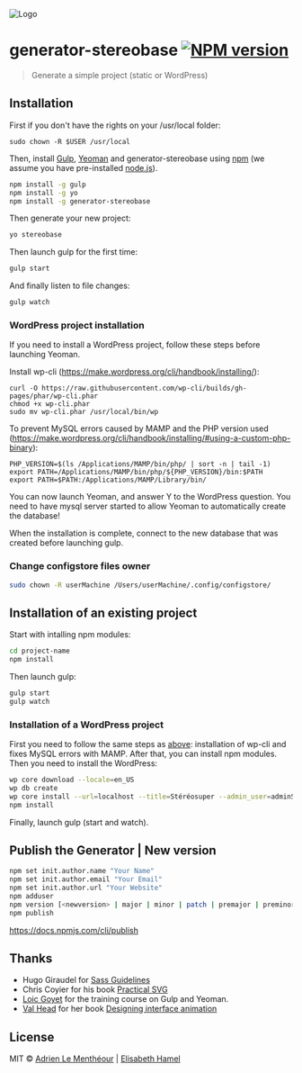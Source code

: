 ![Logo](logo.jpg)

# generator-stereobase [![NPM version][npm-image]][npm-url]
> Generate a simple project (static or WordPress)

## Installation

First if you don't have the rights on your /usr/local folder:

```bach
sudo chown -R $USER /usr/local
```

Then, install [Gulp](http://gulpjs.com), [Yeoman](http://yeoman.io) and generator-stereobase using [npm](https://www.npmjs.com/) (we assume you have pre-installed [node.js](https://nodejs.org/)).

```bash
npm install -g gulp
npm install -g yo
npm install -g generator-stereobase
```

Then generate your new project:

```bash
yo stereobase
```

Then launch gulp for the first time:

```bash
gulp start
```

And finally listen to file changes:

```bash
gulp watch
```

### WordPress project installation

If you need to install a WordPress project, follow these steps before launching Yeoman.

Install wp-cli (https://make.wordpress.org/cli/handbook/installing/):

```
curl -O https://raw.githubusercontent.com/wp-cli/builds/gh-pages/phar/wp-cli.phar
chmod +x wp-cli.phar
sudo mv wp-cli.phar /usr/local/bin/wp
```

To prevent MySQL errors caused by MAMP and the PHP version used (https://make.wordpress.org/cli/handbook/installing/#using-a-custom-php-binary):

```
PHP_VERSION=$(ls /Applications/MAMP/bin/php/ | sort -n | tail -1)
export PATH=/Applications/MAMP/bin/php/${PHP_VERSION}/bin:$PATH
export PATH=$PATH:/Applications/MAMP/Library/bin/
```

You can now launch Yeoman, and answer Y to the WordPress question. You need to have mysql server started to allow Yeoman to automatically create the database!

When the installation is complete, connect to the new database that was created before launching gulp.


### Change configstore files owner

```bash
sudo chown -R userMachine /Users/userMachine/.config/configstore/
```


## Installation of an existing project

Start with intalling npm modules:

```bash
cd project-name
npm install
```

Then launch gulp:

```bash
gulp start
gulp watch
```

### Installation of a WordPress project

First you need to follow the same steps as [above](#wordpress-project-installation): installation of wp-cli and fixes MySQL errors with MAMP.
After that, you can install npm modules.
Then you need to install the WordPress:

```bash
wp core download --locale=en_US
wp db create
wp core install --url=localhost --title=Stéréosuper --admin_user=adminStereo --admin_password=azerty --admin_email=bisou@stereosuper.fr
npm install
```

Finally, launch gulp (start and watch).


## Publish the Generator | New version

```bash
npm set init.author.name "Your Name"
npm set init.author.email "Your Email"
npm set init.author.url "Your Website"
npm adduser
npm version [<newversion> | major | minor | patch | premajor | preminor | prepatch | prerelease | from-git]
npm publish
```
https://docs.npmjs.com/cli/publish


## Thanks

* Hugo Giraudel for [Sass Guidelines](https://sass-guidelin.es/)
* Chris Coyier for his book [Practical SVG](https://abookapart.com/products/practical-svg)
* [Loic Goyet](https://github.com/LoicGoyet) for the training course on Gulp and Yeoman.
* [Val Head](http://valhead.com/) for her book [Designing interface animation](http://rosenfeldmedia.com/books/designing-interface-animation/)


## License

MIT © [Adrien Le Menthéour](www.adrienlm.com) | [Elisabeth Hamel](www.e-hamel.com)


[npm-image]: https://badge.fury.io/js/generator-stereobase.svg
[npm-url]: https://npmjs.org/package/generator-stereobase
[travis-image]: https://travis-ci.org/stereosuper/generator-stereobase.svg?branch=master
[travis-url]: https://travis-ci.org/stereosuper/generator-stereobase
[daviddm-image]: https://david-dm.org/stereosuper/generator-stereobase.svg?theme=shields.io
[daviddm-url]: https://david-dm.org/stereosuper/generator-stereobase
